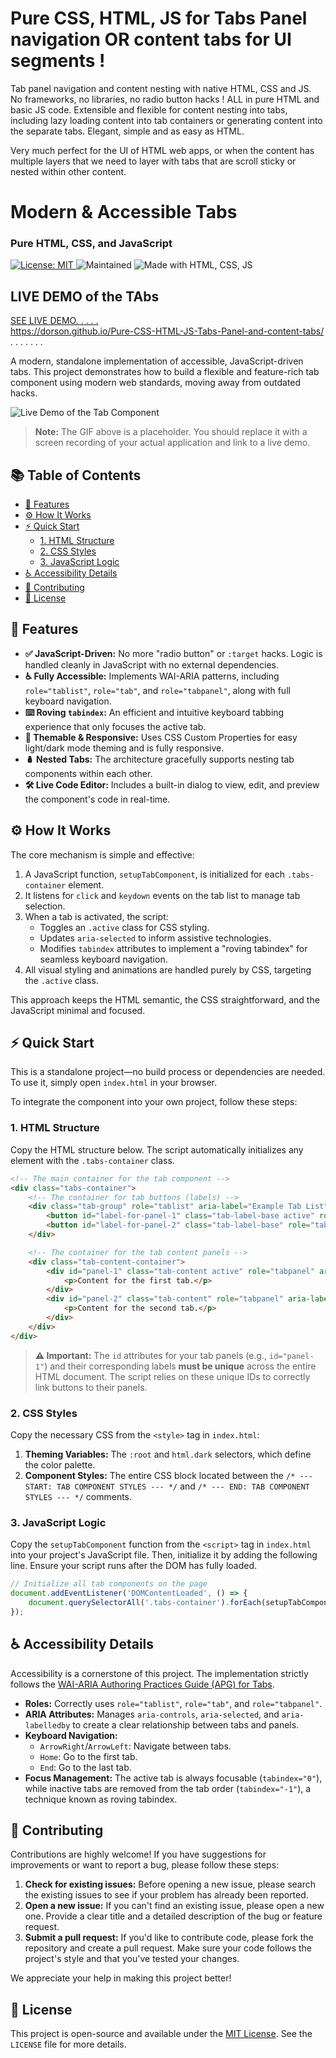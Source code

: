 # Pure CSS, HTML, JS for Tabs Panel navigation OR content tabs for UI segments !

Tab panel navigation and content nesting with native HTML, CSS and JS. No frameworks, no libraries, no radio button hacks ! ALL in pure HTML and basic JS code. Extensible and flexible for content nesting into tabs, including lazy loading content into tab containers or generating content into the separate tabs.  Elegant, simple and as easy as HTML.


Very much perfect for the UI of HTML web apps, or when the content has multiple layers that we
need to layer with tabs that are scroll sticky or nested within other content.






# Modern & Accessible Tabs
### Pure HTML, CSS, and JavaScript

<!-- Badges -->
<p>
  <a href="LICENSE">
    <img src="https://img.shields.io/badge/License-MIT-yellow.svg" alt="License: MIT">
  </a>
  <img src="https://img.shields.io/badge/Maintained%3F-yes-green.svg" alt="Maintained">
  <img src="https://img.shields.io/badge/Made%20with-HTML%2C%20CSS%2C%20JS-1f425f.svg" alt="Made with HTML, CSS, JS">
  

## LIVE DEMO of the TAbs
<a href="https://dorson.github.io/Pure-CSS-HTML-JS-Tabs-Panel-and-content-tabs/">

SEE LIVE DEMO. . . . .     
https://dorson.github.io/Pure-CSS-HTML-JS-Tabs-Panel-and-content-tabs/
. . . . . . .
</a>
  
</p>

A modern, standalone implementation of accessible, JavaScript-driven tabs. This project demonstrates how to build a flexible and feature-rich tab component using modern web standards, moving away from outdated hacks.

![Live Demo of the Tab Component](https://user-images.githubusercontent.com/12556889/134862458-767a1a8a-7956-4b6a-9286-0a373e35a1a1.gif)
> **Note:** The GIF above is a placeholder. You should replace it with a screen recording of your actual application and link to a live demo.

## 📚 Table of Contents
- [🚀 Features](#features)
- [⚙️ How It Works](#how-it-works)
- [⚡️ Quick Start](#quick-start)
  - [1. HTML Structure](#1-html-structure)
  - [2. CSS Styles](#2-css-styles)
  - [3. JavaScript Logic](#3-javascript-logic)
- [♿ Accessibility Details](#accessibility-details)
- [🤝 Contributing](#contributing)
- [📜 License](#license)


## 🚀 Features

-   **✅ JavaScript-Driven:** No more "radio button" or `:target` hacks. Logic is handled cleanly in JavaScript with no external dependencies.
-   **♿ Fully Accessible:** Implements WAI-ARIA patterns, including `role="tablist"`, `role="tab"`, and `role="tabpanel"`, along with full keyboard navigation.
-   **⌨️ Roving `tabindex`:** An efficient and intuitive keyboard tabbing experience that only focuses the active tab.
-   **🎨 Themable & Responsive:** Uses CSS Custom Properties for easy light/dark mode theming and is fully responsive.
-   **🪆 Nested Tabs:** The architecture gracefully supports nesting tab components within each other.
-   **🛠️ Live Code Editor:** Includes a built-in dialog to view, edit, and preview the component's code in real-time.

## ⚙️ How It Works

The core mechanism is simple and effective:

1.  A JavaScript function, `setupTabComponent`, is initialized for each `.tabs-container` element.
2.  It listens for `click` and `keydown` events on the tab list to manage tab selection.
3.  When a tab is activated, the script:
    -   Toggles an `.active` class for CSS styling.
    -   Updates `aria-selected` to inform assistive technologies.
    -   Modifies `tabindex` attributes to implement a "roving tabindex" for seamless keyboard navigation.
4.  All visual styling and animations are handled purely by CSS, targeting the `.active` class.

This approach keeps the HTML semantic, the CSS straightforward, and the JavaScript minimal and focused.

## ⚡️ Quick Start

This is a standalone project—no build process or dependencies are needed. To use it, simply open `index.html` in your browser.

To integrate the component into your own project, follow these steps:

### 1. HTML Structure

Copy the HTML structure below. The script automatically initializes any element with the `.tabs-container` class.

```html
<!-- The main container for the tab component -->
<div class="tabs-container">
    <!-- The container for tab buttons (labels) -->
    <div class="tab-group" role="tablist" aria-label="Example Tab List">
        <button id="label-for-panel-1" class="tab-label-base active" role="tab" aria-controls="panel-1" aria-selected="true" tabindex="0">Tab One</button>
        <button id="label-for-panel-2" class="tab-label-base" role="tab" aria-controls="panel-2" aria-selected="false" tabindex="-1">Tab Two</button>
    </div>

    <!-- The container for the tab content panels -->
    <div class="tab-content-container">
        <div id="panel-1" class="tab-content active" role="tabpanel" aria-labelledby="label-for-panel-1">
            <p>Content for the first tab.</p>
        </div>
        <div id="panel-2" class="tab-content" role="tabpanel" aria-labelledby="label-for-panel-2">
            <p>Content for the second tab.</p>
        </div>
    </div>
</div>
```

> **⚠️ Important:** The `id` attributes for your tab panels (e.g., `id="panel-1"`) and their corresponding labels **must be unique** across the entire HTML document. The script relies on these unique IDs to correctly link buttons to their panels.

### 2. CSS Styles

Copy the necessary CSS from the `<style>` tag in `index.html`:
1.  **Theming Variables:** The `:root` and `html.dark` selectors, which define the color palette.
2.  **Component Styles:** The entire CSS block located between the `/* --- START: TAB COMPONENT STYLES --- */` and `/* --- END: TAB COMPONENT STYLES --- */` comments.

### 3. JavaScript Logic

Copy the `setupTabComponent` function from the `<script>` tag in `index.html` into your project's JavaScript file. Then, initialize it by adding the following line. Ensure your script runs after the DOM has fully loaded.

```javascript
// Initialize all tab components on the page
document.addEventListener('DOMContentLoaded', () => {
    document.querySelectorAll('.tabs-container').forEach(setupTabComponent);
});
```

## ♿ Accessibility Details

Accessibility is a cornerstone of this project. The implementation strictly follows the [WAI-ARIA Authoring Practices Guide (APG) for Tabs](https://www.w3.org/WAI/ARIA/apg/patterns/tabpanel/).

-   **Roles:** Correctly uses `role="tablist"`, `role="tab"`, and `role="tabpanel"`.
-   **ARIA Attributes:** Manages `aria-controls`, `aria-selected`, and `aria-labelledby` to create a clear relationship between tabs and panels.
-   **Keyboard Navigation:**
    -   `ArrowRight`/`ArrowLeft`: Navigate between tabs.
    -   `Home`: Go to the first tab.
    -   `End`: Go to the last tab.
-   **Focus Management:** The active tab is always focusable (`tabindex="0"`), while inactive tabs are removed from the tab order (`tabindex="-1"`), a technique known as roving tabindex.

## 🤝 Contributing

Contributions are highly welcome! If you have suggestions for improvements or want to report a bug, please follow these steps:

1.  **Check for existing issues:** Before opening a new issue, please search the existing issues to see if your problem has already been reported.
2.  **Open a new issue:** If you can't find an existing issue, please open a new one. Provide a clear title and a detailed description of the bug or feature request.
3.  **Submit a pull request:** If you'd like to contribute code, please fork the repository and create a pull request. Make sure your code follows the project's style and that you've tested your changes.

We appreciate your help in making this project better!

## 📜 License

This project is open-source and available under the [MIT License](LICENSE). See the `LICENSE` file for more details.
